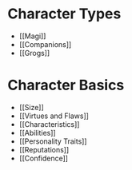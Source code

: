 # Character Types
- [[Magi]]
- [[Companions]]
- [[Grogs]]
# Character Basics
- [[Size]]
- [[Virtues and Flaws]]
- [[Characteristics]]
- [[Abilities]]
- [[Personality Traits]]
- [[Reputations]]
- [[Confidence]]